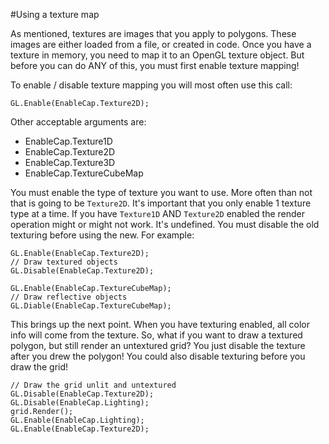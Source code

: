 #Using a texture map

As mentioned, textures are images that you apply to polygons. These images are either loaded from a file, or created in code. Once you have a texture in memory, you need to map it to an OpenGL texture object. But before you can do ANY of this, you must first enable texture mapping!

To enable / disable texture mapping you will most often use this call:

```
GL.Enable(EnableCap.Texture2D);
```
Other acceptable arguments are:
* EnableCap.Texture1D
* EnableCap.Texture2D
* EnableCap.Texture3D
* EnableCap.TextureCubeMap

You must enable the type of texture you want to use. More often than not that is going to be ```Texture2D```. It's important that you only enable 1 texture type at a time. If you have ```Texture1D``` AND ```Texture2D``` enabled the render operation might or might not work. It's undefined. You must disable the old texturing before using the new. For example:

```
GL.Enable(EnableCap.Texture2D);
// Draw textured objects
GL.Disable(EnableCap.Texture2D);

GL.Enable(EnableCap.TextureCubeMap);
// Draw reflective objects
GL.Diable(EnableCap.TextureCubeMap);
```

This brings up the next point. When you have texturing enabled, all color info will come from the texture. So, what if you want to draw a textured polygon, but still render an untextured grid? You just disable the texture after you drew the polygon! You could also disable texturing before you draw the grid!

```
// Draw the grid unlit and untextured
GL.Disable(EnableCap.Texture2D);
GL.Disable(EnableCap.Lighting);
grid.Render();
GL.Enable(EnableCap.Lighting);
GL.Enable(EnableCap.Texture2D);
```